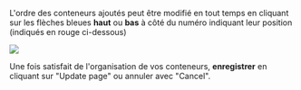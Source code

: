 L'ordre des conteneurs ajoutés peut être modifié en tout temps en cliquant sur les flèches bleues **haut** ou **bas** à côté du numéro indiquant leur position (indiqués en rouge ci-dessous)

 ![](assets/pages/containers_organisation.png)

Une fois satisfait de l'organisation de vos conteneurs, **enregistrer** en cliquant sur "Update page" ou annuler avec "Cancel".
